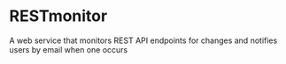 # RESTmonitor
A web service that monitors REST API endpoints for changes and notifies users by email when one occurs

